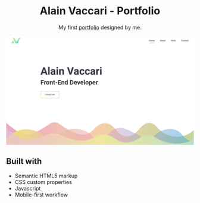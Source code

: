 <h1 align="center">
  Alain Vaccari - Portfolio
</h1>

<p align="center">
 My first <a href="https://alain-sys.github.io/portfolio/" target="_blank">portfolio</a> designed by me.
</p>

 <img src="images/image-readme-portfolio.png" alt="Alain Vaccari portfolio"/>


## Built with

- Semantic HTML5 markup
- CSS custom properties
- Javascript
- Mobile-first workflow
